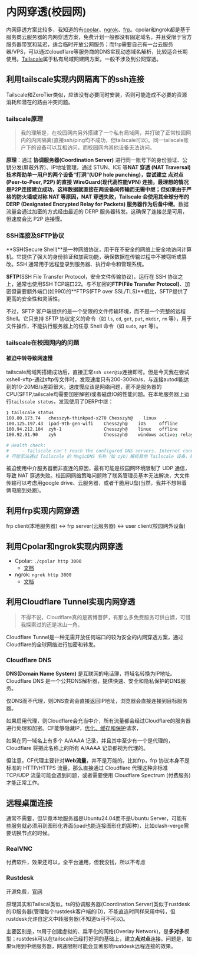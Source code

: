 # 内网穿透(校园网)

内网穿透方案比较多，我知道的有[cpolar](https://www.cpolar.com/)、[ngrok](https://ngrok.com/)、[frp](https://github.com/fatedier/frp)。cpolar和ngrok都是基于服务商云服务器的内网穿透方案，免费计划一般都没有固定域名，并且受限于官方服务器带宽和延迟，适合临时开放公网服务；而frp需要自己有一台云服务器/VPS，可以通过cloudflare等服务商的DNS实现动态域名解析，比较适合长期使用。[Tailscale](https://tailscale.com/)属于私有局域网建网方案，一般不涉及到公网穿透。

## 利用tailscale实现内网隔离下的ssh连接

Tailscale和ZeroTier类似，应该没有必要同时安装，否则可能造成不必要的资源消耗和潜在的路由冲突问题。

### tailscale原理

> 我的理解是，在校园网内另外搭建了一个私有局域网，并打破了正常校园网内的内网隔离(直接ssh/ping均不成功，但tailscale可以)。同一tailscale账户下的设备可以互相访问，而校园网内其他设备无法访问。

**原理**：通过 **协调服务器(Coordination Server)** 进行同一账号下的身份验证、公钥分发(屏蔽外界)、IP地址管理，通过 STUN、ICE 等**NAT 穿透 (NAT Traversal)**技术帮助单一用户的两个设备“打洞”(UDP hole punching)，尝试建立 **点对点 (Peer-to-Peer, P2P)** 的直接 WireGuard(现代高性能VPN) 连接。最理想的情况是P2P连接建立成功，这样数据就直接在两设备间传输而无需中继；但如果由于严格的防火墙或对称 NAT 等原因，NAT 穿透失败，Tailscale 会使用其全球分布的 **DERP (Designated Encrypted Relay for Packets)** 服务器作为**后备中继**。数据流量会通过加密的方式经由最近的 DERP 服务器转发。这确保了连接总是可用，但速度会比 P2P 连接慢。

### SSH连接及SFTP协议

**SSH(Secure Shell)**是一种网络协议，用于在不安全的网络上安全地访问计算机。它提供了强大的身份验证和加密功能，确保数据在传输过程中不被窃听或篡改。SSH 通常用于远程登录到服务器、执行命令和管理系统。

**SFTP**(SSH File Transfer Protocol，安全文件传输协议)，运行在 SSH 协议之上，通常也使用SSH TCP端口22。与不加密的**FTP(File Transfer Protocol)**、加密但需要额外端口(如990)的**FTPS(FTP over SSL/TLS)**相比，SFTP提供了更高的安全性和灵活性。

不过，SFTP 客户端提供的是一个受限的文件传输环境，而不是一个完整的远程 Shell。它只支持 SFTP 协议定义的命令（如 `ls`, `cd`, `get`, `put`, `mkdir`, `rm` 等），用于文件操作，不能执行服务器上的任意 Shell 命令（如 `sudo`, `apt` 等）。

### tailscale在校园网内的问题

#### 被迫中转导致网速慢

tailscale局域网搭建成功后，直接正常`ssh user@ip`连接即可。但是今天我在尝试xshell-xftp-通过sftp传文件时，发现速度只有200-300kb/s，与连接autodl能达到的10-20MB/s差距很大。速度慢应该是网络问题，而不是服务器的CPU(SFTP,tailscale均需要加密解密)或者磁盘IO的性能问题。在本地服务器上运行`tailscale status`，发现使用了DERP中继：

```bash
❯ tailscale status
100.80.173.74   chesszyh-thinkpad-x270 Chesszyh@    linux   -
100.125.197.43  ipad-9th-gen-wifi    Chesszyh@    iOS     offline
100.94.212.104  zyh-1                Chesszyh@    linux   offline
100.92.91.90    zyh                  Chesszyh@    windows active; relay "hkg", tx 3591760 rx 41387216 # 不是直接的点对点连接，而是通过Tailscale位于香港 (hkg) 的 DERP 中继服务器进行转发

# Health check:
#     - Tailscale can't reach the configured DNS servers. Internet connectivity may be affected.
# 可能无法通过 Tailscale 的 MagicDNS 名称（如 zyh）解析其他 Tailscale 设备，原因可能是校园网阻止了特定的DNS查询。不过，这不会影响直接的 IP 连接。
```

被迫使用中介服务器而非直连的原因，最有可能是校园网环境限制了 UDP 通信，导致 NAT 穿透失败。校园网网络策略问题除了联系管理员基本无法解决，大文件传输可以考虑用google drive、云服务器，或者干脆用U盘(当然，我并不想带着俩电脑到处跑)。

## 利用frp实现内网穿透

frp client(本地服务器) <-> frp server(云服务器) <-> user client(校园网外设备)

## 利用Cpolar和ngrok实现内网穿透

- Cpolar: `./cpolar http 3000`
  - [文档](https://www.cpolar.com/docs?_gl=1*fzpu5g*_ga*MTExNzY0ODg2OC4xNzQzMDI0MzQ4*_ga_WF16DPKZZ1*MTc0MzAyNDM0Ny4xLjEuMTc0MzAyNDc2My41Ni4wLjA.)
- ngrok: `ngrok http 3000`
  - [文档](https://ngrok.com/docs)

## 利用Cloudflare Tunnel实现内网穿透

> 不得不说，Cloudflare真的是赛博菩萨，有那么多免费服务可供白嫖，可惜我探索过的还是冰山一角。

Cloudflare Tunnel是一种无需开放任何端口的较为安全的内网穿透方案，通过Cloudflare的全球网络进行加密和转发。

### Cloudflare DNS

**DNS(Domain Name System)** 是互联网的电话簿，将域名转换为IP地址。Cloudflare DNS 是一个公共DNS解析器，提供快速、安全和隐私保护的DNS服务。

仅DNS而不代理，则DNS查询会直接返回IP地址，浏览器会直接连接到目标服务器。

如果启用代理，则Cloudflare会充当中介，所有流量都会经过Cloudflare的服务器进行处理和加密。CF能够隐藏IP，[优化、缓存和保护](https://developers.cloudflare.com/fundamentals/setup/manage-domains/add-site/)请求，

如果在同一域名上有多个 A/AAAA 记录，并且其中至少有一个是代理的，Cloudflare 将把此名称上的所有 A/AAAA 记录都视为代理的。

但注意，CF代理主要针对**Web流量**，并不是万能的。比如frp，frp 协议本身不是标准的 HTTP/HTTPS 流量，那么直接通过 Cloudflare 代理这种非标准 TCP/UDP 流量可能会遇到问题，或者需要使用 Cloudflare Spectrum (付费服务) 才能正常工作。

## 远程桌面连接

通常不需要，但毕竟本地服务器是Ubuntu24.04而不是Ubuntu Server，可能有些服务就必须用到图形化界面(ipad也能连接图形化的那种)，比如clash-verge需要切换节点的时候。

### RealVNC

付费软件，效果还可以，全平台通用，但我没钱，所以不考虑

### Rustdesk

开源免费，[官网](https://rustdesk.com/zh-cn/)

原理其实和Tailscal类似，ts的协调服务器(Coordination Server)类似于rustdesk的ID服务器(管理每个rustdesk客户端的ID)，不能直连时同样采用中转，但rustdesk允许自定义中转服务器(不知道ts可不可以)。

主要区别是，ts用于创建虚拟的、扁平化的网络(Overlay Network)，是**多对多**模型；rustdesk可以在tailscale已经打好洞的基础上，建立**点对点**连接。问题是，如果ts用到中继服务器，网速限制可能会显著影响rustdesk远程连接的效果。

